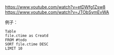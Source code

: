 https://www.youtube.com/watch?v=etDWfg1Zsw8
https://www.youtube.com/watch?v=JTObSymEvWA

例子：
```dataview
Table
file.ctime as Creatd 
FROM #todo
SORT file.ctime DESC
LIMIT 10
```